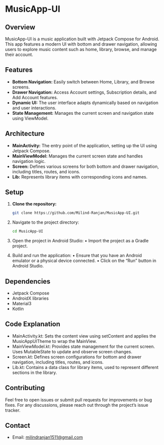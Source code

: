 # MusicApp-UI

## Overview

MusicApp-UI is a music application built with Jetpack Compose for Android. This app features a modern UI with bottom and drawer navigation, allowing users to explore music content such as home, library, browse, and manage their account.

## Features

- **Bottom Navigation:** Easily switch between Home, Library, and Browse screens.
- **Drawer Navigation:** Access Account settings, Subscription details, and Add Account features.
- **Dynamic UI:** The user interface adapts dynamically based on navigation and user interactions.
- **State Management:** Manages the current screen and navigation state using ViewModel.

## Architecture

- **MainActivity:** The entry point of the application, setting up the UI using Jetpack Compose.
- **MainViewModel:** Manages the current screen state and handles navigation logic.
- **Screen:** Defines various screens for both bottom and drawer navigation, including titles, routes, and icons.
- **Lib:** Represents library items with corresponding icons and names.

## Setup

1. **Clone the repository:**

   ```bash
   git clone https://github.com/Milind-Ranjan/MusicApp-UI.git
2. Navigate to the project directory:
   ```bash
   cd MusicApp-UI
3.	Open the project in Android Studio:
	•	Import the project as a Gradle project.
4.	Build and run the application:
	•	Ensure that you have an Android emulator or a physical device connected.
	•	Click on the “Run” button in Android Studio.

## Dependencies
- Jetpack Compose
- AndroidX libraries
- Material3
- Kotlin

## Code Explanation
- MainActivity.kt: Sets the content view using setContent and applies the MusicAppUITheme to wrap the MainView.
- MainViewModel.kt: Provides state management for the current screen. Uses MutableState to update and observe screen changes.
- Screen.kt: Defines screen configurations for bottom and drawer navigation, including titles, routes, and icons.
- Lib.kt: Contains a data class for library items, used to represent different sections in the library.

## Contributing

Feel free to open issues or submit pull requests for improvements or bug fixes. For any discussions, please reach out through the project’s issue tracker.

## Contact
- Email: milindranjan1511@gmail.com
